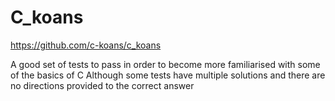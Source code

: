 # C_koans
https://github.com/c-koans/c_koans

A good set of tests to pass in order to become more familiarised with some of the basics of C
Although some tests have multiple solutions and there are no directions provided to the correct answer
